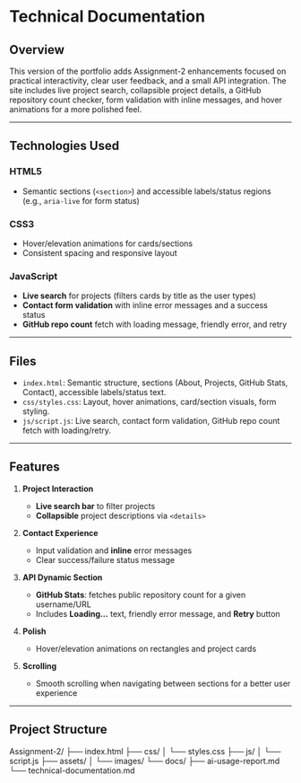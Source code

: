 # Technical Documentation

## Overview

This version of the portfolio adds Assignment-2 enhancements focused on practical interactivity, clear user feedback, and a small API integration. The site includes live project search, collapsible project details, a GitHub repository count checker, form validation with inline messages, and hover animations for a more polished feel.

---

## Technologies Used

### HTML5
- Semantic sections (`<section>`) and accessible labels/status regions (e.g., `aria-live` for form status)

### CSS3
- Hover/elevation animations for cards/sections
- Consistent spacing and responsive layout

### JavaScript
- **Live search** for projects (filters cards by title as the user types)
- **Contact form validation** with inline error messages and a success status
- **GitHub repo count** fetch with loading message, friendly error, and retry

---

## Files

- `index.html`: Semantic structure, sections (About, Projects, GitHub Stats, Contact), accessible labels/status text.
- `css/styles.css`: Layout, hover animations, card/section visuals, form styling.
- `js/script.js`: Live search, contact form validation, GitHub repo count fetch with loading/retry.

---

## Features

1. **Project Interaction**
   - **Live search bar** to filter projects
   - **Collapsible** project descriptions via `<details>`

2. **Contact Experience**
   - Input validation and **inline** error messages
   - Clear success/failure status message

3. **API Dynamic Section**
   - **GitHub Stats**: fetches public repository count for a given username/URL
   - Includes **Loading…** text, friendly error message, and **Retry** button

4. **Polish**
   - Hover/elevation animations on rectangles and project cards


5. **Scrolling**
   - Smooth scrolling when navigating between sections for a better user experience
---

## Project Structure

Assignment-2/
├── index.html
├── css/
│   └── styles.css
├── js/
│   └── script.js
├── assets/
│   └── images/
└── docs/
├── ai-usage-report.md
└── technical-documentation.md